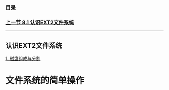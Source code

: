### [目录](https://github.com/Letitmiss/Linux-learning/blob/master/README.md)
### [上一节 8.1 认识EXT2文件系统](https://github.com/Letitmiss/Linux-learning/blob/master/blog/7.1filedir.md)
-----
## 认识EXT2文件系统
[1. 磁盘组成与分割](#磁盘组成与分割)  <br/>
# 文件系统的简单操作
